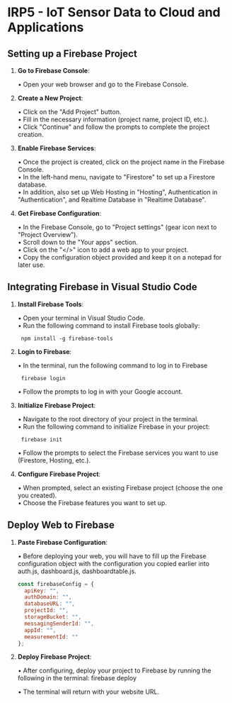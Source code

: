 # IRP5 - IoT Sensor Data to Cloud and Applications

## Setting up a Firebase Project

1. **Go to Firebase Console**: <br>

   • Open your web browser and go to the Firebase Console.

2.  **Create a New Project**: <br>

    • Click on the "Add Project" button.<br>
    • Fill in the necessary information (project name, project ID, etc.).<br>
    • Click "Continue" and follow the prompts to complete the project creation.
  
3. **Enable Firebase Services**: <br>
   
    • Once the project is created, click on the project name in the Firebase Console.<br>
    • In the left-hand menu, navigate to "Firestore" to set up a Firestore database.<br>
    • In addition, also set up Web Hosting in "Hosting", Authentication in "Authentication", and Realtime Database in "Realtime Database".

4. **Get Firebase Configuration**: <br>

    • In the Firebase Console, go to "Project settings" (gear icon next to "Project Overview").<br>
    • Scroll down to the "Your apps" section.<br>
    • Click on the "</>" icon to add a web app to your project.<br>
    • Copy the configuration object provided and keep it on a notepad for later use.


## Integrating Firebase in Visual Studio Code

1. **Install Firebase Tools**: <br>

    • Open your terminal in Visual Studio Code.<br>
    • Run the following command to install Firebase tools globally:

        npm install -g firebase-tools

2. **Login to Firebase**: <br>

    • In the terminal, run the following command to log in to Firebase
  
        firebase login
        
    •   Follow the prompts to log in with your Google account.

3. **Initialize Firebase Project**: <br>

    • Navigate to the root directory of your project in the terminal.<br>
    • Run the following command to initialize Firebase in your project:
    
        firebase init
  
    • Follow the prompts to select the Firebase services you want to use (Firestore, Hosting, etc.).

4. **Configure Firebase Project**: <br>

    • When prompted, select an existing Firebase project (choose the one you created).<br>
    • Choose the Firebase features you want to set up.

## Deploy Web to Firebase
  
1. **Paste Firebase Configuration**: <br>

    • Before deploying your web, you will have to fill up the Firebase configuration object with the configuration you copied earlier into auth.js, dashboard.js, dashboardtable.js.<br>

    ```javascript
    const firebaseConfig = {
      apiKey: "",
      authDomain: "",
      databaseURL: "",
      projectId: "",
      storageBucket: "",
      messagingSenderId: "",
      appId: "",
      measurementId: ""
    };
    ```

6. **Deploy Firebase Project**: <br>

    • After configuring, deploy your project to Firebase by running the following in the terminal:
       firebase deploy

    • The terminal will return with your website URL.


